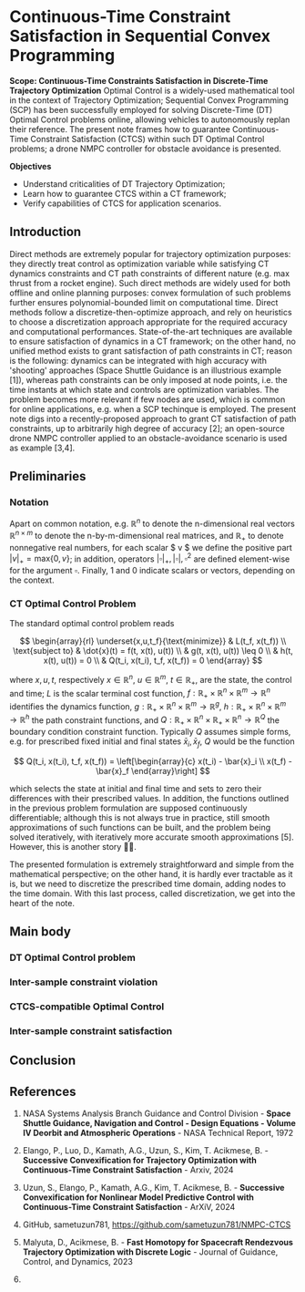 # Continuous-Time Constraint Satisfaction in Sequential Convex Programming

**Scope: Continuous-Time Constraints Satisfaction in Discrete-Time Trajectory Optimization**
 Optimal Control is a widely-used mathematical tool in the context of Trajectory Optimization; Sequential Convex Programming (SCP) has been successfully employed for solving Discrete-Time (DT) Optimal Control problems online, allowing vehicles to autonomously replan their reference. The present note frames how to guarantee Continuous-Time Constraint Satisfaction (CTCS) within such DT Optimal Control problems; a drone NMPC controller for obstacle avoidance is presented.

**Objectives**
 - Understand criticalities of DT Trajectory Optimization;
 - Learn how to guarantee CTCS within a CT framework;
 - Verify capabilities of CTCS for application scenarios.

## Introduction
Direct methods are extremely popular for trajectory optimization purposes: they directly treat control as optimization variable while satisfying CT dynamics constraints and CT path constraints of different nature (e.g. max thrust from a rocket engine). Such direct methods are widely used for both offline and online planning purposes: convex formulation of such problems further ensures polynomial-bounded limit on computational time. Direct methods follow a discretize-then-optimize approach, and rely on heuristics to choose a discretization  approach appropriate for the required accuracy and computational performances. State-of-the-art techniques are available to ensure satisfaction of dynamics in a CT framework; on the other hand, no unified method exists to grant satisfaction of path constraints in CT; reason is the following: dynamics can be integrated with high accuracy with 'shooting' approaches (Space Shuttle Guidance is an illustrious example [1]), whereas path constraints can be only imposed at node points, i.e. the time instants at which state and controls are optimization variables. The problem becomes more relevant if few nodes are used, which is common for online applications, e.g. when a SCP techinque is employed. The present note digs into a recently-proposed approach to grant CT satisfaction of path constraints, up to arbitrarily high degree of accuracy [2]; an open-source drone NMPC controller applied to an obstacle-avoidance scenario is used as example [3,4].  

## Preliminaries
### Notation
Apart on common notation, e.g. $\mathbb{R}^n$ to denote the n-dimensional real vectors $\mathbb{R}^{n\times m}$ to denote the n-by-m-dimensional real matrices, and  $\mathbb{R} _+$ to denote nonnegative real numbers, for each scalar $ v $ we define the positive part $|v|_+ = \text{max} \left\{0, v \right\}$; in addition, operators $|\square|_+, |\square|, \square^2$ are defined element-wise for the argument $\square$. Finally, $1$ and $0$ indicate scalars or vectors, depending on the context.

### CT Optimal Control Problem
The standard optimal control problem reads


$$
\begin{array}{rl}
\underset{x,u,t_f}{\text{minimize}} & L(t_f, x(t_f)) \\
\text{subject to} & \dot{x}(t) = f(t, x(t), u(t)) \\
& g(t, x(t), u(t)) \leq 0 \\
& h(t, x(t), u(t)) = 0 \\
& Q(t_i, x(t_i), t_f, x(t_f)) = 0
\end{array}
$$

where $x,u,t$, respectively $x \in \mathbb{R}^n$, $u \in \mathbb{R}^m$, $`t \in \mathbb{R}_+`$, are the state, the control and time; $L$ is the scalar terminal cost function, $f:\mathbb{R}_+\times \mathbb{R}^n \times\mathbb{R}^m \rightarrow \mathbb{R}^n$ identifies the dynamics function, $g:\mathbb{R}_+\times \mathbb{R}^n \times\mathbb{R}^m \rightarrow \mathbb{R}^g$, $h:\mathbb{R}_+\times \mathbb{R}^n \times\mathbb{R}^m \rightarrow \mathbb{R}^h$ the path constraint functions, and $Q:\mathbb{R}_+\times \mathbb{R}^n \times\mathbb{R}_+\times \mathbb{R}^n \rightarrow \mathbb{R}^Q$ the boundary condition constraint function. Typically $Q$ assumes simple forms, e.g. for prescribed fixed initial and final states $\bar{x}_i, \bar{x}_f$, $Q$ would be the function

$$
Q(t_i, x(t_i), t_f, x(t_f)) = \left[\begin{array}{c} x(t_i) - \bar{x}_i \\
                                                     x(t_f) - \bar{x}_f     \end{array}\right]
$$ 

which selects the state at initial and final time and sets to zero their differences with their prescribed values. In addition, the functions outlined in the previous problem formulation are supposed continuously differentiable; although this is not always true in practice, still smooth approximations of such functions can be built, and the problem being solved iteratively, with iteratively more accurate smooth approximations [5]. However, this is another story :guardsman:.

The presented formulation is extremely straightforward and simple from the mathematical perspective; on the other hand, it is hardly ever tractable as it is, but we need to discretize the prescribed time domain, adding nodes to the time domain. With this last process, called discretization, we get into the heart of the note.

## Main body
### DT Optimal Control problem 
### Inter-sample constraint violation
### CTCS-compatible Optimal Control
### Inter-sample constraint satisfaction

## Conclusion


## References
1. NASA Systems Analysis Branch Guidance and Control Division - **Space Shuttle Guidance, Navigation and Control - Design Equations - Volume IV Deorbit and Atmospheric Operations** - NASA Technical Report, 1972 

2. Elango, P., Luo, D., Kamath, A.G., Uzun, S., Kim, T. Acikmese, B. - **Successive Convexification for Trajectory Optimization with Continuous-Time Constraint Satisfaction** - Arxiv, 2024 

3. Uzun, S., Elango, P., Kamath, A.G., Kim, T. Acikmese, B. - **Successive Convexification for Nonlinear Model Predictive Control with Continuous-Time Constraint Satisfaction** - ArXiV, 2024

4. GitHub, sametuzun781, https://github.com/sametuzun781/NMPC-CTCS

5. Malyuta, D., Acikmese, B. - **Fast Homotopy for Spacecraft Rendezvous Trajectory Optimization with Discrete Logic** - Journal of Guidance, Control, and Dynamics, 2023

6.

